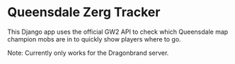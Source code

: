 # Queensdale Zerg Tracker

This Django app uses the official GW2 API to check which Queensdale map champion mobs are in to quickly show players where to go.

Note: Currently only works for the Dragonbrand server.